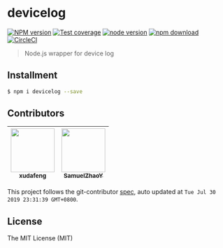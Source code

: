 # devicelog

[![NPM version][npm-image]][npm-url]
[![Test coverage][coveralls-image]][coveralls-url]
[![node version][node-image]][node-url]
[![npm download][download-image]][download-url]
[![CircleCI](https://circleci.com/gh/macacajs/devicelog.svg?style=svg)](https://circleci.com/gh/macacajs/devicelog)

[npm-image]: https://img.shields.io/npm/v/devicelog.svg?style=flat-square
[npm-url]: https://npmjs.org/package/devicelog
[coveralls-image]: https://img.shields.io/coveralls/macacajs/devicelog.svg?style=flat-square
[coveralls-url]: https://coveralls.io/r/macacajs/devicelog?branch=master
[node-image]: https://img.shields.io/badge/node.js-%3E=_8-green.svg?style=flat-square
[node-url]: http://nodejs.org/download/
[download-image]: https://img.shields.io/npm/dm/devicelog.svg?style=flat-square
[download-url]: https://npmjs.org/package/devicelog

> Node.js wrapper for device log

## Installment

```bash
$ npm i devicelog --save
```

<!-- GITCONTRIBUTOR_START -->

## Contributors

|[<img src="https://avatars1.githubusercontent.com/u/1011681?v=4" width="100px;"/><br/><sub><b>xudafeng</b></sub>](https://github.com/xudafeng)<br/>|[<img src="https://avatars0.githubusercontent.com/u/8198256?v=4" width="100px;"/><br/><sub><b>SamuelZhaoY</b></sub>](https://github.com/SamuelZhaoY)<br/>|
| :---: | :---: |


This project follows the git-contributor [spec](https://github.com/xudafeng/git-contributor), auto updated at `Tue Jul 30 2019 23:31:39 GMT+0800`.

<!-- GITCONTRIBUTOR_END -->

## License

The MIT License (MIT)
